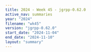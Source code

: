 ```yaml
---
title: 2024 - Week 45 - jgrpp-0.62.0
active_nav: summaries
year: "2024"
filename: "wk45"
version: "jgrpp-0.62.0"
start_date: "2024-11-04"
end_date: "2024-11-10"
layout: "summary"
---
```

